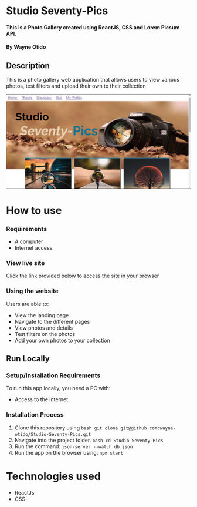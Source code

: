 # Studio Seventy-Pics
#### This is a Photo Gallery created using ReactJS, CSS and Lorem Picsum API.
#### By Wayne Otido

## Description
This is a photo gallery web application that allows users to view various photos, test filters and upload their own to their collection 

![Studio-Seventy-Pics](/readmePic.png)

# How to use
### Requirements
  * A computer
  * Internet access

### View live site
Click the link provided below to access the site in your browser



### Using the website
Users are able to:
  * View the landing page
  * Navigate to the different pages
  * View photos and details
  * Test filters on the photos 
  * Add your own photos to your collection

## Run Locally
### Setup/Installation Requirements
To run this app locally, you need a PC with:
* Access to the internet

### Installation Process
  1. Clone this repository using
    ```bash
      git clone git@github.com:wayne-otido/Studio-Seventy-Pics.git
    ```
  2. Navigate into the project folder.
    ```bash
      cd Studio-Seventy-Pics
    ```
  3. Run the command:
    ```
      json-server --watch db.json
    ```
  4. Run the app on the browser using:
    ```
      npm start
    ```

# Technologies used
  * ReactJs
  * CSS